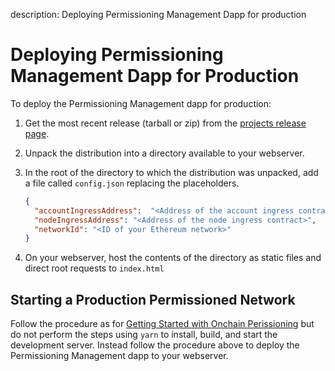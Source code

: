 description: Deploying Permissioning Management Dapp for production 
<!--- END of page meta data -->

# Deploying Permissioning Management Dapp for Production 

To deploy the Permissioning Management dapp for production: 

1. Get the most recent release (tarball or zip) from the [projects release page](https://github.com/PegaSysEng/permissioning-smart-contracts/releases/latest). 

1. Unpack the distribution into a directory available to your webserver.

1. In the root of the directory to which the distribution was unpacked, add a file called `config.json` replacing 
the placeholders.  
   
     ```json tab="config.json" 
     {
       "accountIngressAddress":  "<Address of the account ingress contract>",
       "nodeIngressAddress": "<Address of the node ingress contract>",
       "networkId": "<ID of your Ethereum network>"
     }
     ```

1. On your webserver, host the contents of the directory as static files and direct root requests to `index.html`

## Starting a Production Permissioned Network 

Follow the procedure as for [Getting Started with Onchain Perissioning](../../Tutorials/Getting-Started-Onchain-Permissioning.md)
but do not perform the steps using `yarn` to install, build, and start the development server. Instead follow the procedure above to 
deploy the Permissioning Management dapp to your webserver.  